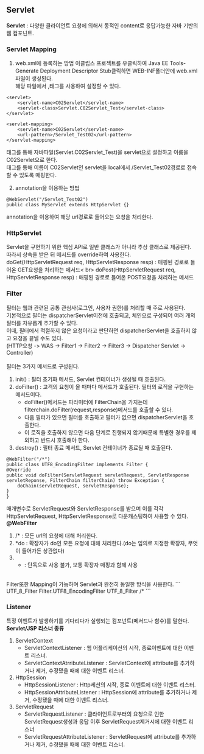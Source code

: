 ## Servlet
**Servlet** : 다양한 클라이언트 요청에 의해서 동적인 content로 응답가능한 자바 기반의 웹 컴포넌트. <br>

### Servlet Mapping
1. web.xml에 등록하는 방법
이클립스 프로젝트를 우클릭하여 Java EE Tools-Generate Deployment Descriptor Stub클릭하면 WEB-INF폴더안에 web.xml파일이 생성된다.<br>
해당 파일에서 <servlet>,<servlet-mapping>태그를 사용하여 설정할 수 있다. <br>
```
<servlet>
  	<servlet-name>C02Servlet</servlet-name>
  	<servlet-class>Servlet.C02Servlet_Test</servlet-class>
</servlet>

<servlet-mapping>
	<servlet-name>C02Servlet</servlet-name>
  	<url-pattern>/Servlet_Test02</url-pattern>
</servlet-mapping>
```

<servlet>태그를 통해 자바파일(Servlet.C02Servlet_Test)을 servlet으로 설정하고 이름을 C02Servlet으로 한다. <br>
<servlet-mapping>태그를 통해 이름이 C02Servlet인 servlet을 local에서 /Servlet_Test02경로로 접속할 수 있도록 매핑한다. <br>

2. annotation을 이용하는 방법
```
@WebServlet("/Servlet_Test02")
public class MyServlet extends HttpServlet {}
```
annotation을 이용하여 해당 url경로로 들어오는 요청을 처리한다. <br>

### HttpServlet
Servlet을 구현하기 위한 핵심 API로 일반 클래스가 아니라 추상 클래스로 제공된다. <br>
따라서 상속을 받은 뒤 메서드를 override하여 사용한다.
doGet(HttpServletRequest req, HttpServletResponse resp) : 매핑된 경로로 들어온 GET요청을 처리하는 메서드< br>
doPost(HttpServletRequest req, HttpServletResponse resp) : 매핑된 경로로 들어온 POST요청을 처리하는 메서드 <br>

### Filter
필터는 웹과 관련된 공통 관심사(로그인, 사용자 권한)를 처리할 때 주로 사용된다. <br>
기본적으로 필터는 dispatcherServlet이전에 호출되고, 체인으로 구성되어 여러 개의 필터를 자유롭게 추가할 수 있다.<br>
이때, 필터에서 적절하지 않은 요청이라고 판단하면 dispatcherServlet을 호출하지 않고 요청을 끝낼 수도 있다. <br>
(HTTP요청 -> WAS -> Filter1 -> Filter2 -> Filter3 -> Dispatcher Servlet -> Controller)<br>
<br>
필터는 3가지 메서드로 구성된다.
1. init() : 필터 초기화 메서드, Servlet 컨테이너가 생성될 때 호출된다.
2. doFilter() : 고객의 요청이 올 때마다 메서드가 호출된다. 필터의 로직을 구현하는 메서드이다.
   - doFilter()메서드는 파라미터에 FilterChain을 가지는데 filterchain.doFilter(request,response)메서드를 호출할 수 있다.
   - 다음 필터가 있으면 필터를 호출하고 필터가 없으면 dispatcherServlet을 호출한다.
   - 이 로직을 호출하지 않으면 다음 단계로 진행되지 않기때문에 특별한 경우를 제외하고 반드시 호출해야 한다.
4. destroy() : 필터 종료 메서드, Servlet 컨테이너가 종료될 때 호출된다.

```
@WebFilter("/*")
public class UTF8_EncodingFilter implements Filter {
@Override
public void doFilter(ServletRequest servletRequest, ServletResponse servletReponse, FilterChain filterChain) throw Exception {
	doChain(servletRequest, servletResponse);
}
}
```
매개변수로 ServletRequest와 ServletResponse를 받으며 이를 각각 HttpServletRequest, HttpServletResponse로 다운캐스팅하여 사용할 수 있다. <br>
**@WebFilter** <br>
1. /* : 모든 url의 요청에 대해 처리한다.
2. *do : 확장자가 do인 모든 요청에 대해 처리한다.(do는 임의로 지정한 확장자, 무엇이 들어가든 상관없다)
3. * : 단독으로 사용 불가, 보통 확장자 매핑과 함께 사용
<br>
Filter또한 Mapping이 가능하며 Servlet과 완전히 동일한 방식을 사용한다.
```
<filter>
  	<filter-name>UTF_8_Filter</filter-name>
  	<filter-class>Filter.UTF8_EncodingFilter</filter-class>
</filter>
<filter-mapping>
	<filter-name>UTF_8_Filter</filter-name>
	<url-pattern>/*</url-pattern>  
</filter-mapping>
```

### Listener
특정 이벤트가 발생하기를 기다리다가 실행되는 컴포넌트(메서드나 함수)를 말한다. <br>
**Servlet/JSP 리스너 종류** <br>
1. ServletContext
   - ServletContextListener : 웹 어플리케이션의 시작, 종료이벤트에 대한 이벤트 리스너.
   - ServletContextAtrributeListener : ServletContext에 attribute를 추가하거나 제거, 수정됐을 때에 대한 이벤트 리스너.
3. HttpSession
   - HttpSessionListener : Http세션의 시작, 종료 이벤트에 대한 이벤트 리스터.
   - HttpSessionAttributeListener : HttpSession에 attribute를 추가하거나 제거, 수정됐을 때에 대한 이벤트 리스너.
5. ServletRequest
   - ServletRequestListener : 클라이언트로부터의 요청으로 인한 ServletRequest생성과 응답 이후 ServletRequest제거시에 대한 이벤트 리스너
   - ServletRequestAttributeListener : ServletRequest에 attribute를 추가하거나 제거, 수정됐을 때에 대한 이벤트 리스너.


